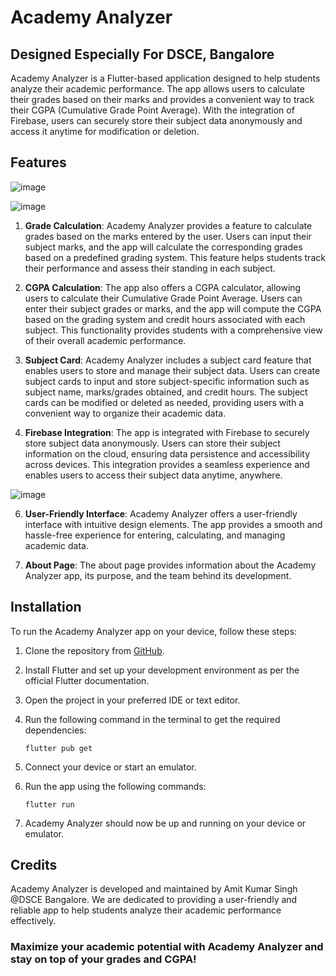 # Academy Analyzer
## Designed Especially For DSCE, Bangalore

Academy Analyzer is a Flutter-based application designed to help students analyze their academic performance. The app allows users to calculate their grades based on their marks and provides a convenient way to track their CGPA (Cumulative Grade Point Average). With the integration of Firebase, users can securely store their subject data anonymously and access it anytime for modification or deletion.

## Features

![image](https://github.com/itheaks/AcadApp/assets/134759689/f1ed4669-3c0f-402b-b201-da1ad33d966d)

![image](https://github.com/itheaks/AcadApp/assets/134759689/835a5b9a-cfad-478f-86c7-2d23f381bed6)



1. **Grade Calculation**: Academy Analyzer provides a feature to calculate grades based on the marks entered by the user. Users can input their subject marks, and the app will calculate the corresponding grades based on a predefined grading system. This feature helps students track their performance and assess their standing in each subject.

2. **CGPA Calculation**: The app also offers a CGPA calculator, allowing users to calculate their Cumulative Grade Point Average. Users can enter their subject grades or marks, and the app will compute the CGPA based on the grading system and credit hours associated with each subject. This functionality provides students with a comprehensive view of their overall academic performance.

3. **Subject Card**: Academy Analyzer includes a subject card feature that enables users to store and manage their subject data. Users can create subject cards to input and store subject-specific information such as subject name, marks/grades obtained, and credit hours. The subject cards can be modified or deleted as needed, providing users with a convenient way to organize their academic data.

4. **Firebase Integration**: The app is integrated with Firebase to securely store subject data anonymously. Users can store their subject information on the cloud, ensuring data persistence and accessibility across devices. This integration provides a seamless experience and enables users to access their subject data anytime, anywhere.

![image](https://github.com/itheaks/AcadApp/assets/134759689/a07873e8-bd4f-42db-a851-69b176233256)

6. **User-Friendly Interface**: Academy Analyzer offers a user-friendly interface with intuitive design elements. The app provides a smooth and hassle-free experience for entering, calculating, and managing academic data.

7. **About Page**: The about page provides information about the Academy Analyzer app, its purpose, and the team behind its development.

## Installation

To run the Academy Analyzer app on your device, follow these steps:

1. Clone the repository from [GitHub](https://github.com/your-repository-link).

2. Install Flutter and set up your development environment as per the official Flutter documentation.

3. Open the project in your preferred IDE or text editor.

4. Run the following command in the terminal to get the required dependencies:

   ```
   flutter pub get
   ```

5. Connect your device or start an emulator.

6. Run the app using the following commands:

   ```
   flutter run
   ```

7. Academy Analyzer should now be up and running on your device or emulator.

## Credits

Academy Analyzer is developed and maintained by Amit Kumar Singh @DSCE Bangalore. We are dedicated to providing a user-friendly and reliable app to help students analyze their academic performance effectively.


### Maximize your academic potential with Academy Analyzer and stay on top of your grades and CGPA!
